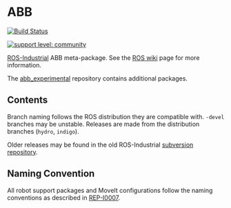 # ABB

[![Build Status](http://build.ros.org/job/Idev__abb__ubuntu_trusty_amd64/badge/icon)](http://build.ros.org/job/Idev__abb__ubuntu_trusty_amd64)

[![support level: community](https://img.shields.io/badge/support%20level-community-lightgray.png)](http://rosindustrial.org/news/2016/10/7/better-supporting-a-growing-ros-industrial-software-platform)

[ROS-Industrial][] ABB meta-package.  See the [ROS wiki][] page for more information.

The [abb_experimental][] repository contains additional packages.


## Contents

Branch naming follows the ROS distribution they are compatible with. `-devel`
branches may be unstable. Releases are made from the distribution branches
(`hydro`, `indigo`).

Older releases may be found in the old ROS-Industrial [subversion repository][].


## Naming Convention

All robot support packages and MoveIt configurations follow the naming conventions as described in [REP-I0007][].




[ROS-Industrial]: http://wiki.ros.org/Industrial
[ROS wiki]: http://wiki.ros.org/abb
[abb_experimental]: https://github.com/ros-industrial/abb_experimental
[subversion repository]: https://code.google.com/p/swri-ros-pkg/source/browse
[REP-I0007]: https://github.com/ros-industrial/rep/blob/master/rep-I0007.rst
